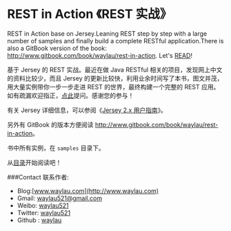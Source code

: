 # REST in Action 《REST 实战》

REST in Action base on Jersey.Leaning REST step by step with a large number of samples and finally build a complete RESTful application.There is also a GitBook version of the book: <http://www.gitbook.com/book/waylau/rest-in-action>.
Let's [READ](SUMMARY.md)!

基于 Jersey 的 REST 实战。最近在做 Java RESTful 相关的项目，发现网上中文的资料比较少，而且 Jersey 的更新比较快，利用业余时间写了本书，图文并茂，用大量实例带你一步一步走进 REST 的世界，最终构建一个完整的 REST 应用。如有疏漏欢迎指正，[点此](https://github.com/waylau/rest-in-action/issues)提问。感谢您的参与！

有关 Jersey 详细信息，可以参阅《[Jersey 2.x 用户指南](https://github.com/waylau/Jersey-2.x-User-Guide)》。

另外有 GitBook 的版本方便阅读 <http://www.gitbook.com/book/waylau/rest-in-action>。

书中所有实例，在 `samples` 目录下。

从[目录](SUMMARY.md)开始阅读吧！

###Contact 联系作者:

* Blog:[www.waylau.com](http://www.waylau.com)
* Gmail: [waylau521@gmail.com](mailto:waylau521@gmail.com)
* Weibo: [waylau521](http://weibo.com/waylau521)
* Twitter: [waylau521](https://twitter.com/waylau521)
* Github : [waylau](https://github.com/waylau)

